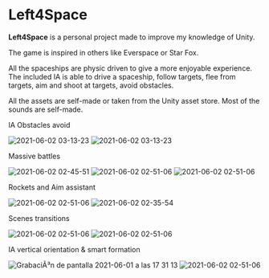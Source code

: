# Left4Space


**Left4Space** is a personal project made to improve my knowledge of Unity.

The game is inspired in others like Everspace or Star Fox.

All the spaceships are physic driven to give a more enjoyable experience.
The included IA is able to drive a spaceship, follow targets, flee from targets, aim and shoot at targets, avoid obstacles.

All the assets are self-made or taken from the Unity asset store. Most of the sounds are self-made.


IA Obstacles avoid

![2021-06-02 03-13-23](https://user-images.githubusercontent.com/8351520/120413092-f7174300-c357-11eb-9c23-a20b2222f517.gif)
![2021-06-02 03-13-23](https://user-images.githubusercontent.com/8351520/120413342-5ecd8e00-c358-11eb-8b15-b728df61e08f.gif)

Massive battles

![2021-06-02 02-45-51](https://user-images.githubusercontent.com/8351520/120407254-0fce2b80-c34d-11eb-89a0-c8214c4878ee.gif)
![2021-06-02 02-51-06](https://user-images.githubusercontent.com/8351520/120412135-4fe5dc00-c356-11eb-8947-99d6d48a03b7.gif)
![2021-06-02 02-51-06](https://user-images.githubusercontent.com/8351520/120412546-077aee00-c357-11eb-913e-8e0b7525a180.gif)

Rockets and Aim assistant

![2021-06-02 02-51-06](https://user-images.githubusercontent.com/8351520/120409918-4195c100-c352-11eb-9f22-80d6edc852ce.gif)
![2021-06-02 02-35-54](https://user-images.githubusercontent.com/8351520/120406791-009aae00-c34c-11eb-9747-f0f2a6807fba.gif)

Scenes transitions

![2021-06-02 02-51-06](https://user-images.githubusercontent.com/8351520/120410576-84a46400-c353-11eb-863a-c4d839e23625.gif)
![2021-06-02 02-51-06](https://user-images.githubusercontent.com/8351520/120410983-52473680-c354-11eb-88ea-e9ecfc4152bc.gif)

IA vertical orientation & smart formation

![GrabaciÃ³n de pantalla 2021-06-01 a las 17 31 13](https://user-images.githubusercontent.com/8351520/120366847-7123d980-c310-11eb-94b5-9c32438c2210.gif)
![2021-06-02 02-51-06](https://user-images.githubusercontent.com/8351520/120411625-66d7fe80-c355-11eb-965d-2a77d7201eca.gif)




